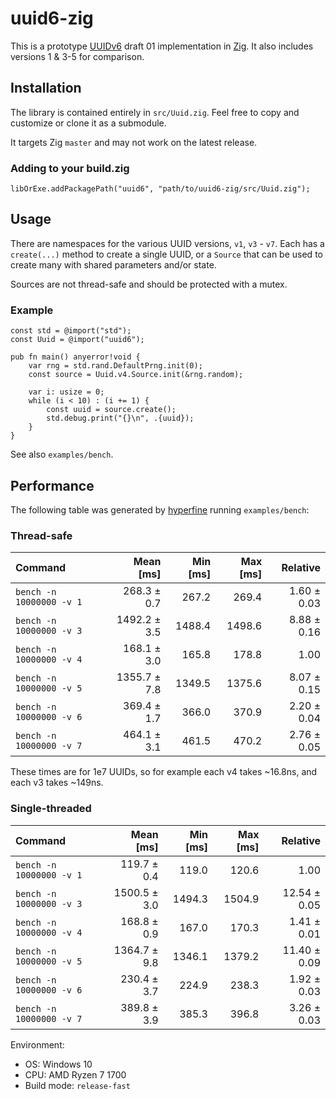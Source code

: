 # uuid6-zig

This is a prototype [UUIDv6](https://github.com/uuid6/uuid6-ietf-draft) draft 01 implementation in [Zig](https://github.com/ziglang/zig). It also includes versions 1 & 3-5 for comparison.

## Installation

The library is contained entirely in `src/Uuid.zig`. Feel free to copy and customize or clone it as a submodule.

It targets Zig `master` and may not work on the latest release.

### Adding to your build.zig

```zig
libOrExe.addPackagePath("uuid6", "path/to/uuid6-zig/src/Uuid.zig");
```

## Usage

There are namespaces for the various UUID versions, `v1`, `v3` - `v7`. Each has a `create(...)` method to create a single UUID, or a `Source` that can be used to create many with shared parameters and/or state.

Sources are not thread-safe and should be protected with a mutex.

### Example

```zig
const std = @import("std");
const Uuid = @import("uuid6");

pub fn main() anyerror!void {
    var rng = std.rand.DefaultPrng.init(0);
    const source = Uuid.v4.Source.init(&rng.random);

    var i: usize = 0;
    while (i < 10) : (i += 1) {
        const uuid = source.create();
        std.debug.print("{}\n", .{uuid});
    }
}
```

See also `examples/bench`.

## Performance

The following table was generated by [hyperfine](https://github.com/sharkdp/hyperfine) running `examples/bench`:

### Thread-safe

| Command | Mean [ms] | Min [ms] | Max [ms] | Relative |
|:---|---:|---:|---:|---:|
| `bench -n 10000000 -v 1` | 268.3 ± 0.7 | 267.2 | 269.4 | 1.60 ± 0.03 |
| `bench -n 10000000 -v 3` | 1492.2 ± 3.5 | 1488.4 | 1498.6 | 8.88 ± 0.16 |
| `bench -n 10000000 -v 4` | 168.1 ± 3.0 | 165.8 | 178.8 | 1.00 |
| `bench -n 10000000 -v 5` | 1355.7 ± 7.8 | 1349.5 | 1375.6 | 8.07 ± 0.15 |
| `bench -n 10000000 -v 6` | 369.4 ± 1.7 | 366.0 | 370.9 | 2.20 ± 0.04 |
| `bench -n 10000000 -v 7` | 464.1 ± 3.1 | 461.5 | 470.2 | 2.76 ± 0.05 |

These times are for 1e7 UUIDs, so for example each v4 takes ~16.8ns, and each v3 takes ~149ns.

### Single-threaded

| Command | Mean [ms] | Min [ms] | Max [ms] | Relative |
|:---|---:|---:|---:|---:|
| `bench -n 10000000 -v 1` | 119.7 ± 0.4 | 119.0 | 120.6 | 1.00 |
| `bench -n 10000000 -v 3` | 1500.5 ± 3.0 | 1494.3 | 1504.9 | 12.54 ± 0.05 |
| `bench -n 10000000 -v 4` | 168.8 ± 0.9 | 167.0 | 170.3 | 1.41 ± 0.01 |
| `bench -n 10000000 -v 5` | 1364.7 ± 9.8 | 1346.1 | 1379.2 | 11.40 ± 0.09 |
| `bench -n 10000000 -v 6` | 230.4 ± 3.7 | 224.9 | 238.3 | 1.92 ± 0.03 |
| `bench -n 10000000 -v 7` | 389.8 ± 3.9 | 385.3 | 396.8 | 3.26 ± 0.03 |

Environment:
- OS: Windows 10
- CPU: AMD Ryzen 7 1700
- Build mode: `release-fast`
